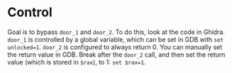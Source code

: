 # Control

Goal is to bypass `door_1` and `door_2`. To do this, look at the code in Ghidra. `door_1` is controlled by a global variable, which can be set in GDB with `set unlocked=1`. `door_2` is configured to always return 0. You can manually set the return value in GDB. Break after the `door_2` call, and then set the return value (which is stored in `$rax`), to 1: `set $rax=1`.
